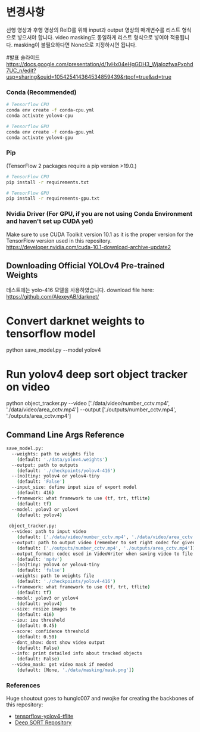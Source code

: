 # 변경사항
선행 영상과 후행 영상의 ReID를 위해 input과 output 영상의 매개변수를 리스트 형식으로 넣으셔야 합니다.
video masking도 동일하게 리스트 형식으로 넣여야 적용됩니다. masking이 불필요하다면 None으로 지정하시면 됩니다.


#발표 슬라이드
https://docs.google.com/presentation/d/1vHx04eHgGDH3_WjalozfwaPxphd7UC_n/edit?usp=sharing&ouid=105425414364534859439&rtpof=true&sd=true


### Conda (Recommended)

```bash
# Tensorflow CPU
conda env create -f conda-cpu.yml
conda activate yolov4-cpu

# Tensorflow GPU
conda env create -f conda-gpu.yml
conda activate yolov4-gpu
```

### Pip
(TensorFlow 2 packages require a pip version >19.0.)
```bash
# TensorFlow CPU
pip install -r requirements.txt

# TensorFlow GPU
pip install -r requirements-gpu.txt
```
### Nvidia Driver (For GPU, if you are not using Conda Environment and haven't set up CUDA yet)
Make sure to use CUDA Toolkit version 10.1 as it is the proper version for the TensorFlow version used in this repository.
https://developer.nvidia.com/cuda-10.1-download-archive-update2

## Downloading Official YOLOv4 Pre-trained Weights
테스트에는 yolo-416 모델을 사용하였습니다.
download file here: https://github.com/AlexeyAB/darknet/

# Convert darknet weights to tensorflow model
python save_model.py --model yolov4 

# Run yolov4 deep sort object tracker on video
python object_tracker.py --video ['./data/video/number_cctv.mp4', './data/video/area_cctv.mp4'] --output ['./outputs/number_cctv.mp4', './outputs/area_cctv.mp4']

## Command Line Args Reference

```bash
save_model.py:
  --weights: path to weights file
    (default: './data/yolov4.weights')
  --output: path to outputs
    (default: './checkpoints/yolov4-416')
  --[no]tiny: yolov4 or yolov4-tiny
    (default: 'False')
  --input_size: define input size of export model
    (default: 416)
  --framework: what framework to use (tf, trt, tflite)
    (default: tf)
  --model: yolov3 or yolov4
    (default: yolov4)
    
 object_tracker.py:
  --video: path to input video
    (default: ['./data/video/number_cctv.mp4', './data/video/area_cctv.mp4'])
  --output: path to output video (remember to set right codec for given format. e.g. XVID for .avi)
    (default: ['./outputs/number_cctv.mp4', './outputs/area_cctv.mp4'])
  --output_format: codec used in VideoWriter when saving video to file
    (default: 'mp4v')
  --[no]tiny: yolov4 or yolov4-tiny
    (default: 'false')
  --weights: path to weights file
    (default: './checkpoints/yolov4-416')
  --framework: what framework to use (tf, trt, tflite)
    (default: tf)
  --model: yolov3 or yolov4
    (default: yolov4)
  --size: resize images to
    (default: 416)
  --iou: iou threshold
    (default: 0.45)
  --score: confidence threshold
    (default: 0.50)
  --dont_show: dont show video output
    (default: False)
  --info: print detailed info about tracked objects
    (default: False)
  --video_mask: get video mask if needed
    (default: [None, './data/masking/mask.png'])
```

### References  

   Huge shoutout goes to hunglc007 and nwojke for creating the backbones of this repository:
  * [tensorflow-yolov4-tflite](https://github.com/hunglc007/tensorflow-yolov4-tflite)
  * [Deep SORT Repository](https://github.com/nwojke/deep_sort)

